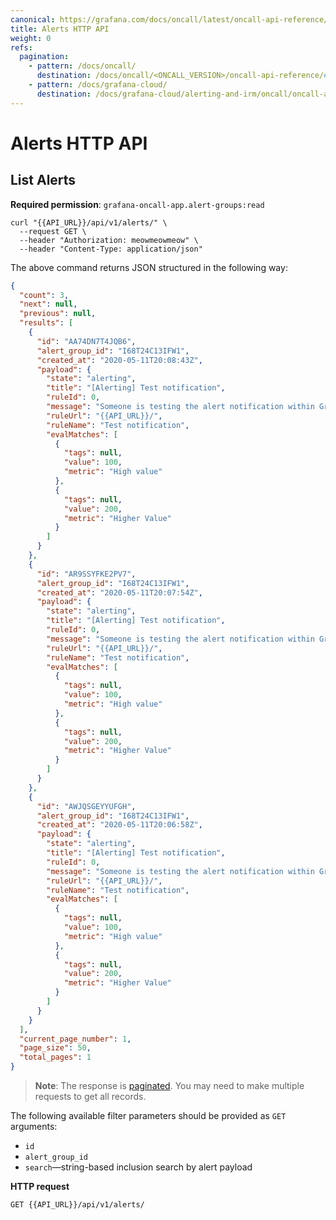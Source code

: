 ```yaml
---
canonical: https://grafana.com/docs/oncall/latest/oncall-api-reference/alerts/
title: Alerts HTTP API
weight: 0
refs:
  pagination:
    - pattern: /docs/oncall/
      destination: /docs/oncall/<ONCALL_VERSION>/oncall-api-reference/#pagination
    - pattern: /docs/grafana-cloud/
      destination: /docs/grafana-cloud/alerting-and-irm/oncall/oncall-api-reference/#pagination
---
```


# Alerts HTTP API

## List Alerts

**Required permission**: `grafana-oncall-app.alert-groups:read`

```shell
curl "{{API_URL}}/api/v1/alerts/" \
  --request GET \
  --header "Authorization: meowmeowmeow" \
  --header "Content-Type: application/json"
```

The above command returns JSON structured in the following way:

```json
{
  "count": 3,
  "next": null,
  "previous": null,
  "results": [
    {
      "id": "AA74DN7T4JQB6",
      "alert_group_id": "I68T24C13IFW1",
      "created_at": "2020-05-11T20:08:43Z",
      "payload": {
        "state": "alerting",
        "title": "[Alerting] Test notification",
        "ruleId": 0,
        "message": "Someone is testing the alert notification within Grafana.",
        "ruleUrl": "{{API_URL}}/",
        "ruleName": "Test notification",
        "evalMatches": [
          {
            "tags": null,
            "value": 100,
            "metric": "High value"
          },
          {
            "tags": null,
            "value": 200,
            "metric": "Higher Value"
          }
        ]
      }
    },
    {
      "id": "AR9SSYFKE2PV7",
      "alert_group_id": "I68T24C13IFW1",
      "created_at": "2020-05-11T20:07:54Z",
      "payload": {
        "state": "alerting",
        "title": "[Alerting] Test notification",
        "ruleId": 0,
        "message": "Someone is testing the alert notification within Grafana.",
        "ruleUrl": "{{API_URL}}/",
        "ruleName": "Test notification",
        "evalMatches": [
          {
            "tags": null,
            "value": 100,
            "metric": "High value"
          },
          {
            "tags": null,
            "value": 200,
            "metric": "Higher Value"
          }
        ]
      }
    },
    {
      "id": "AWJQSGEYYUFGH",
      "alert_group_id": "I68T24C13IFW1",
      "created_at": "2020-05-11T20:06:58Z",
      "payload": {
        "state": "alerting",
        "title": "[Alerting] Test notification",
        "ruleId": 0,
        "message": "Someone is testing the alert notification within Grafana.",
        "ruleUrl": "{{API_URL}}/",
        "ruleName": "Test notification",
        "evalMatches": [
          {
            "tags": null,
            "value": 100,
            "metric": "High value"
          },
          {
            "tags": null,
            "value": 200,
            "metric": "Higher Value"
          }
        ]
      }
    }
  ],
  "current_page_number": 1,
  "page_size": 50,
  "total_pages": 1
}
```

> **Note**: The response is [paginated](ref:pagination). You may need to make multiple requests to get all records.

The following available filter parameters should be provided as `GET` arguments:

- `id`
- `alert_group_id`
- `search`—string-based inclusion search by alert payload

**HTTP request**

`GET {{API_URL}}/api/v1/alerts/`

